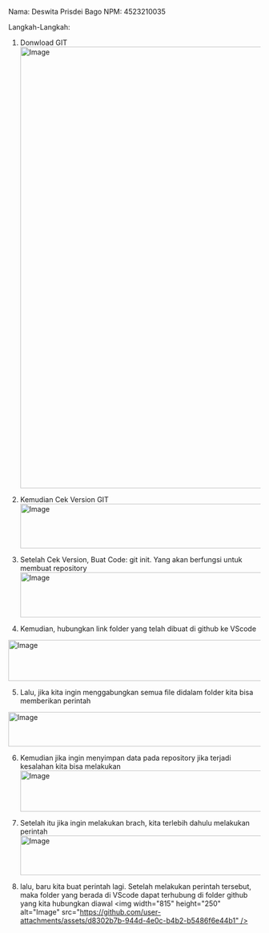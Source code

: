 Nama: Deswita Prisdei Bago
NPM: 4523210035

Langkah-Langkah:
1. Donwload GIT
   <img width="1561" height="882" alt="Image" src="https://github.com/user-attachments/assets/4e3eac56-5d78-4c49-8e5b-e86fde259713" />

2. Kemudian Cek Version GIT
   <img width="714" height="89" alt="Image" src="https://github.com/user-attachments/assets/87f943dd-20d8-42bb-afdc-bb46de3f81e3" />

3. Setelah Cek Version, Buat Code: git init. Yang akan berfungsi untuk membuat repository
    <img width="878" height="90" alt="Image" src="https://github.com/user-attachments/assets/78ab3fed-e746-4a69-ae92-bccdb855b651" />

4. Kemudian, hubungkan link folder yang telah dibuat di github ke VScode
 <img width="838" height="82" alt="Image" src="https://github.com/user-attachments/assets/daddc6c5-45a9-4fb1-8620-30900664dcb4" />

5. Lalu, jika kita ingin menggabungkan semua file didalam folder kita bisa memberikan perintah
  <img width="715" height="69" alt="Image" src="https://github.com/user-attachments/assets/7cc575d6-9b12-4523-9e0f-8e1fb8407c0c" />

6. Kemudian jika ingin menyimpan data pada repository jika terjadi kesalahan kita bisa melakukan
   <img width="838" height="82" alt="Image" src="https://github.com/user-attachments/assets/57f59f2b-7e3f-4990-a7fd-c45ce3a7d773" />

7. Setelah itu jika ingin melakukan brach, kita terlebih dahulu melakukan perintah
   <img width="763" height="79" alt="Image" src="https://github.com/user-attachments/assets/d0409977-66cb-45de-93db-01a5e56fb610" />

8. lalu, baru kita buat perintah lagi. Setelah melakukan perintah tersebut, maka folder yang berada di VScode dapat terhubung di folder github yang kita hubungkan diawal
<img width="815" height="250" alt="Image" src="https://github.com/user-attachments/assets/d8302b7b-944d-4e0c-b4b2-b5486f6e44b1" />
